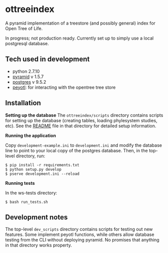 # ottreeindex

A pyramid implementation of a treestore (and possibly general) index for Open Tree of Life.

In progress; not production ready. Currently set up to simply use a local postgresql database.

## Tech used in development

* python 2.7.10
* [pyramid](http://www.pylonsproject.org/) v 1.5.7
* [postgres](http://www.postgresql.org/) v 9.5.2
* [peyotl](https://github.com/OpenTreeOfLife/peyotl): for interacting with the opentree tree store

## Installation

**Setting up the database**
The `ottreeindex/scripts` directory contains scripts for setting up the database
(creating tables, loading phylesystem studies, etc). See the [README](https://github.com/OpenTreeOfLife/ottreeindex/blob/master/ottreeindex/scripts/README.md) file in that directory for detailed setup information.

**Running the application**

Copy `development-example.ini` to `development.ini` and modify the database
line to point to your local copy of the postgres database. Then, in the top-level
directory, run:

```
$ pip install -r requirements.txt
$ python setup.py develop
$ pserve development.ini --reload
```

**Running tests**

In the ws-tests directory:

```
$ bash run_tests.sh
```

## Development notes

The top-level `dev_scripts` directory contains scripts for testing out new
features. Some implement peyotl functions, while others allow database testing
from the CLI without deploying pyramid. No promises that anything in that
directory works property.
